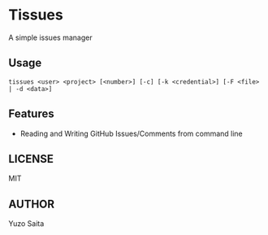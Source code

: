 # Tissues

A simple issues manager

## Usage

```
tissues <user> <project> [<number>] [-c] [-k <credential>] [-F <file> | -d <data>]
```

## Features
- Reading and Writing GitHub Issues/Comments from command line

## LICENSE
MIT

## AUTHOR
Yuzo Saita
